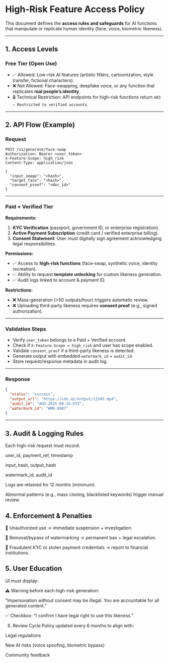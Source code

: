 # High-Risk Feature Access Policy

This document defines the **access rules and safeguards** for AI functions that manipulate or replicate human identity (face, voice, biometric likeness).

---

## 1. Access Levels

### Free Tier (Open Use)
- ✅ Allowed: Low-risk AI features (artistic filters, cartoonization, style transfer, fictional characters).
- ❌ Not Allowed: Face-swapping, deepfake voice, or any function that replicates **real people’s identity**.
- 🔒 Technical Restriction: API endpoints for high-risk functions return `403 – Restricted to verified accounts`.

---

## 2. API Flow (Example)

### Request

```http
POST /v1/generate/face-swap
Authorization: Bearer <user_token>
X-Feature-Scope: high_risk
Content-Type: application/json

{
  "input_image": "<hash>",
  "target_face": "<hash>",
  "consent_proof": "<doc_id>"
}
```

---

### Paid + Verified Tier

**Requirements:**
1. **KYC Verification** (passport, government ID, or enterprise registration).
2. **Active Payment Subscription** (credit card / verified enterprise billing).
3. **Consent Statement**: User must digitally sign agreement acknowledging legal responsibilities.

**Permissions:**
- ✅ Access to **high-risk functions** (face-swap, synthetic voice, identity recreation).
- ✅ Ability to request **template unlocking** for custom likeness generation.
- ✅ Audit logs linked to account & payment ID.

**Restrictions:**
- ❌ Mass-generation (>50 outputs/hour) triggers automatic review.
- ❌ Uploading third-party likeness requires **consent proof** (e.g., signed authorization).

---

### Validation Steps

- Verify `user_token` belongs to a Paid + Verified account.
- Check if `X-Feature-Scope = high_risk` and user has scope enabled.
- Validate `consent_proof` if a third-party likeness is detected.
- Generate output with embedded `watermark_id` + `audit_id`.
- Store request/response metadata in audit log.

---

### Response

```json
{
  "status": "success",
  "output_url": "https://cdn.ai/output/12345.mp4",
  "audit_id": "AUD-2025-09-26-XYZ",
  "watermark_id": "WMK-0987"
}
```

-----

## 3. Audit & Logging Rules
Each high-risk request must record:

user_id, payment_ref, timestamp

input_hash, output_hash

watermark_id, audit_id

Logs are retained for 12 months (minimum).

Abnormal patterns (e.g., mass cloning, blacklisted keywords) trigger manual review.

## 4. Enforcement & Penalties
🚫 Unauthorized use → immediate suspension + investigation.

🚫 Removal/bypass of watermarking → permanent ban + legal escalation.

🚫 Fraudulent KYC or stolen payment credentials → report to financial institutions.

## 5. User Education
UI must display:

⚠️ Warning before each high-risk generation:

“Impersonation without consent may be illegal. You are accountable for all generated content.”

✅ Checkbox: “I confirm I have legal right to use this likeness.”

6. Review Cycle
Policy updated every 6 months to align with:

Legal regulations

New AI risks (voice spoofing, biometric bypass)

Community feedback


